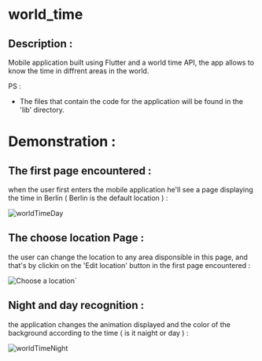 # world_time
## Description :
 Mobile application built using Flutter and a world time API,  the app allows to know the time in diffrent areas in the world.

PS : 
- The files that contain the code for the application will be found in the 'lib' directory.

# Demonstration :

 ## The first page encountered : 
 when the user first enters the mobile application he'll see a page displaying the time in Berlin ( Berlin is the default location ) :
 
![worldTimeDay](https://github.com/user-attachments/assets/bf91332a-2383-4fef-b5a4-8d0d5ca82991)

## The choose location Page :
the user can change the location to any area disponsible in this page, and that's by clickin on the 'Edit location' button in the first page encountered :

![Choose a location`](https://github.com/user-attachments/assets/a8bfe28f-8c00-4049-b5f3-eb78c810af70)

## Night and day recognition : 
the application changes the animation displayed and the color of the background according to the time ( is it naight or day ) :

![worldTimeNight](https://github.com/user-attachments/assets/2433f7f5-4498-47a8-9977-806de35a888f)
